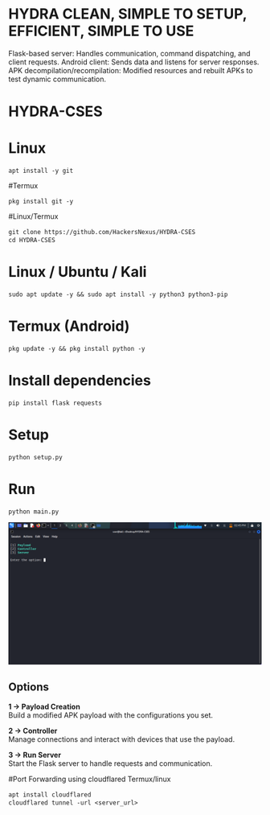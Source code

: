 # HYDRA CLEAN, SIMPLE TO SETUP, EFFICIENT, SIMPLE TO USE 
Flask-based server: Handles communication, command dispatching, and client requests.  Android client: Sends data and listens for server responses.  APK decompilation/recompilation: Modified resources and rebuilt APKs to test dynamic communication.


# HYDRA-CSES

# Linux 
```
apt install -y git
```
#Termux
```
pkg install git -y
```
#Linux/Termux
```
git clone https://github.com/HackersNexus/HYDRA-CSES
cd HYDRA-CSES 
```
# Linux / Ubuntu / Kali
```
sudo apt update -y && sudo apt install -y python3 python3-pip
```
# Termux (Android)
```
pkg update -y && pkg install python -y
```
# Install dependencies
```
pip install flask requests
```
# Setup
```
python setup.py
```
# Run
```
python main.py
```
![HYDRA-CSES Menu](image.png)


## Options

**1 → Payload Creation**  
Build a modified APK payload with the configurations you set.  

**2 → Controller**  
Manage connections and interact with devices that use the payload.  

**3 → Run Server**  
Start the Flask server to handle requests and communication. 


#Port Forwarding using cloudflared
Termux/linux
```
apt install cloudflared
cloudflared tunnel -url <server_url>
```

